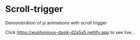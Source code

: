 # Scroll-trigger
Demonstration of js animations with scroll trigger 

Click https://euphonious-dasik-d2a5a5.netlify.app to see live...


